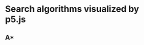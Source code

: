 <script src="sketch.js"></script>
<script src="Spot.js"></script>
<script src="p5.js"></script>

# Search algorithms visualized by p5.js

## A*

